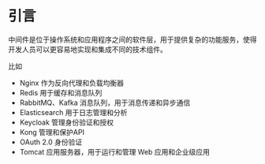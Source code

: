 # 引言

中间件是位于操作系统和应用程序之间的软件层，用于提供复杂的功能服务，使得开发人员可以更容易地实现和集成不同的技术组件。

比如

- Nginx 作为反向代理和负载均衡器
- Redis 用于缓存和消息队列
- RabbitMQ、Kafka 消息队列，用于消息传递和异步通信
- Elasticsearch 用于日志管理和分析
- Keycloak 管理身份验证和授权
- Kong 管理和保护API
- OAuth 2.0 身份验证
- Tomcat 应用服务器，用于运行和管理 Web 应用和企业级应用
